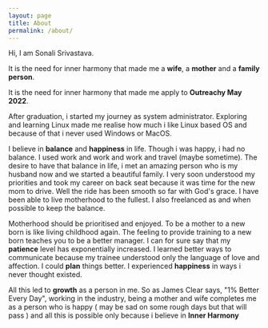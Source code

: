 ```yaml
---
layout: page
title: About
permalink: /about/
---
```


Hi, I am Sonali Srivastava.

It is the need for inner harmony that made me a **wife**, a **mother** and a **family person**.

It is the need for inner harmony that made me apply to **Outreachy May 2022**.

After graduation, i started my journey as system administrator. Exploring and learning Linux
made me realise how much i like Linux based OS and because of that i never used Windows or
MacOS. 

I believe in **balance** and **happiness** in life. Though i was happy, i had no balance. I
used work and work and work and travel (maybe sometime). The desire to have that balance in
life, i met an amazing person who is my husband now and we started a beautiful family. I
very soon understood my priorities and took my career on back seat because it was time for
the new mom to drive. Well the ride has been smooth so far with God's grace. I have been able
to live motherhood to the fullest. I also freelanced as and when possible to keep the balance.

Motherhood should be prioritised and enjoyed. To be a mother to a new born is like living childhood again.
The feeling to provide training to a new born teaches you to be a better manager. I can for sure say
that my **patience** level has exponentially increased. I learned better ways to communicate because
my trainee understood only the language of love and affection. I could **plan** things better.
I experienced **happiness** in ways i never thought existed.

All this led to **growth** as a person in me. So as James Clear says, "1% Better Every Day",
working in the industry, being a mother and wife completes me as a person who is happy ( may be
sad on some rough days but that will pass ) and all this is possible only because i believe in
**Inner Harmony**

[Github]: https://github.com/cerebro1
